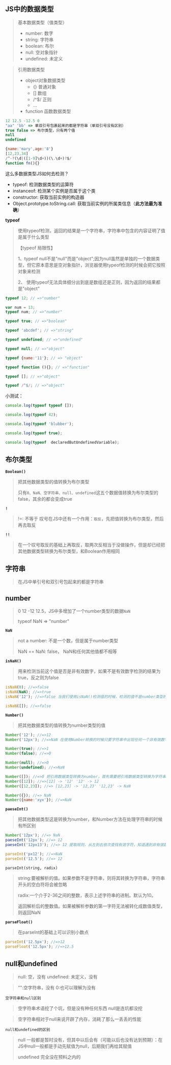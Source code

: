 ## JS中的数据类型
> 基本数据类型（值类型）
> 
> + number: 数字
> + string: 字符串
> + boolean: 布尔
> + null: 空对象指针
> + undefined: 未定义

> 引用数据类型
> 
> + object对象数据类型
>   + {} 普通对象
>   + [] 数组
>   + /^$/ 正则
>   + ...
> + function 函数数据类型

```javascript	
12 12.5 -12.5 0
"aa" 'bb' => 单双引号包裹起来的都是字符串（单双引号没有区别）
true false => 布尔类型，只有两个值
null
undefined

{name:'mary',age:'8'}
[12,23,34]
/^-?(\d|([1-9]\d+))(\.\d+)?$/
function fn(){}
```

这么多数据类型JS如何去检测？

- typeof: 检测数据类型的运算符
- instanceof: 检测某个实例是否属于这个类
- constructor: 获取当前实例的构造器
- Object.prototype.toString.call: 获取当前实例的所属类信息（**此方法最为准确**）

**typeof**

> 使用typeof检测，返回的结果是一个字符串，字符串中包含的内容证明了值是属于什么类型
> 
> 【typeof 局限性】
> 
> 1、typeof null不是"null"而是"object";因为null虽然是单独的一个数据类型，但它原本意思是空对象指针，浏览器使用typeof检测的时候会把它按照对象来检测
> 
> 2、 使用typeof无法具体细分出到底是数组还是正则，因为返回的结果都是"object"

```javascript
typeof 12; // =>"number"

var num = 13;
typeof num; // =>"number"

typeof true; // =>"boolean"

typeof 'abcdef'; // =>"string"

typeof undefined; // =>"undefined"

typeof null; // =>"object"

typeof {name:'11'}; // => "object"

typeof function (){}; // =>"function"

typeof []; // =>"object"

typeof /^$/; // =>"object"
```

小测试：

```javascript
console.log(typeof typeof []);

console.log(typeof 42);

console.log(typeof 'blubber');

console.log(typeof true);

console.log(typeof  declaredButUndefinedVariable);
```

## 布尔类型

**`Boolean()`**
> 把其他数据类型的值转换为布尔类型
> 
> 只有`0、NaN、空字符串、null、undefined`这五个数据值转换为布尔类型的false，其余的都会变成true

**`!`**
> !=: 不等于
> 叹号在JS中还有一个作用：`取反`，先把值转换为布尔类型，然后再去取反

**`!!`**
>在一个叹号取反的基础上再取反，取两次反相当于没做操作，但是却已经把其他数据类型转换为布尔类型，和Boolean作用相同

## 字符串

> 在JS中单引号和双引号包起来的都是字符串

## number

> 0 12 -12 12.5，JS中多增加了一个number类型的数据`NaN`
> 
> typeof NaN => "number"

**`NaN`**

> not a number: 不是一个数，但是属于number类型
> 
> NaN == NaN: false， NaN和任何其他值都不相等

**`isNaN()`**
> 用来检测当前这个值是否是非有效数字，如果不是有效数字检测的结果为true，反之则为false 

```javascript
isNaN(0); //=>false
isNaN(NaN); //=>true
isNaN('12'); //=>false 当我们使用isNaN()检测值的时候，检测的值不是number类型的，浏览器会默认的把值转化为number类型然后再去检测

isNaN([]); //=>false
```
 
**`Number()`**
> 把其他数据类型的值转换为number类型的值

```javascript
Number('12'); //=>12
Number('12px'); //=>NaN 在使用Number转换的时候只要字符串中出现任何一个非有效数字字符，最后的结果都是NaN

Number(true); //=>1
Number(false); //=>0

Number(null); //=>0
Number(undefined); //=>NaN

Number([]); //=>0 把引用数据类型转换为number，首先需要把引用数据类型转换为字符串（toString），再把字符串转换为number即可 例如：[] -> '' '' -> 0
Number([12]); //=>[12] -> '12' '12' -> 12
Number([12,23]); //=> [12,23] -> '12,23' '12,23' -> NaN

Number({}); //=> NaN
Number({name:'xyx'}); //=>NaN

```

**`paeseInt()`**

> 把其他数据类型这是转换为number，和Number方法在处理字符串的时候有所区别

```javascript
Number('12px'); //=> NaN
paeseInt('12px'); //=> 12
paeseInt('12px13'); //=> 12 提取规则，从左到右依次查找有效字符，知道遇到非有效数字字符为止（不管后面是否还有，都不找了），把找到的转化为数字

parseInt('px12'); //=>NaN
parseInt('12.5'); //=> 12
```

	parseInt(string, radix)

> string:要被解析的值。如果参数不是字符串，则将其转换为字符串，字符串开头的空白符将会被忽略
> 
> radix:一个介于2-36之间的整数，表示上述字符串的进制。默认为10。 
> 
> 返回解析后的整数值。如果被解析参数的第一字符无法被转化成数值类型，则返回NaN


**`parseFloat()`**

> 在parseInt的基础上可以识别小数点

```javascript
parseInt('12.5px'); //=>12
parseFloat('12.5px'); //=>12.5
```

## null和undefined

> null: 空，没有
> undefined: 未定义，没有


> "":空字符串，没有
> 0:也可以理解为没有

`空字符串和null区别`

> 空字符串术语挖了个坑，但是没有种任何东西
> null是连坑都没挖

> 空字符串相对于null来说开辟了内存，消耗了那么一丢丢的性能

`null和undefined的区别`

> null 一般都是暂时没有，但其中以后会有（可能以后也没有达到预期）：在JS中null一般都是手动先赋值为null，后期我们再给其赋值
> 
> undefined 完全没在预料之内的